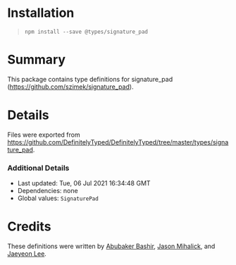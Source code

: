 # Installation
> `npm install --save @types/signature_pad`

# Summary
This package contains type definitions for signature_pad (https://github.com/szimek/signature_pad).

# Details
Files were exported from https://github.com/DefinitelyTyped/DefinitelyTyped/tree/master/types/signature_pad.

### Additional Details
 * Last updated: Tue, 06 Jul 2021 16:34:48 GMT
 * Dependencies: none
 * Global values: `SignaturePad`

# Credits
These definitions were written by [Abubaker Bashir](https://github.com/AbubakerB), [Jason Mihalick](https://github.com/jrmihalick), and [Jaeyeon Lee](https://github.com/leejaedus).
